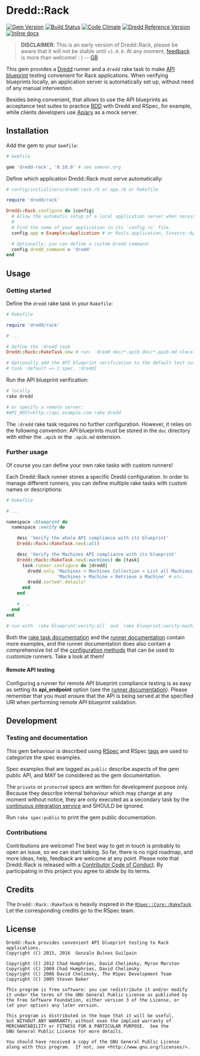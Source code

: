 Dredd::Rack
===========

[![Gem Version](https://badge.fury.io/rb/dredd-rack.svg)](http://badge.fury.io/rb/dredd-rack)
[![Build Status](https://travis-ci.org/gonzalo-bulnes/dredd-rack.svg?branch=master)](https://travis-ci.org/gonzalo-bulnes/dredd-rack)
[![Code Climate](https://codeclimate.com/github/gonzalo-bulnes/dredd-rack.svg)](https://codeclimate.com/github/gonzalo-bulnes/dredd-rack)
[![Dredd Reference Version](https://img.shields.io/badge/dredd_reference_version-1.5.0-brightgreen.svg)](https://github.com/apiaryio/dredd)
[![Inline docs](http://inch-ci.org/github/gonzalo-bulnes/dredd-rack.svg?branch=master)](http://inch-ci.org/github/gonzalo-bulnes/dredd-rack)

> **DISCLAIMER**: This is an early version of Dredd::Rack, please be aware that it will not be stable until `v1.0.0`. At any moment, [feedback][issues] is more than welcome! : ) -- [GB][gonzalo-bulnes]

This gem provides a [Dredd][dredd] runner and a `dredd` rake task to make [API blueprint][blueprint] testing convenient for Rack applications. When verifying blueprints locally, an application server is automatically set up, without need of any manual intervention.

Besides being convenient, that allows to use the API blueprints as acceptance test suites to practice [BDD][rspec-book] with Dredd and RSpec, for example, while clients developers use [Apiary][apiary] as a mock server.

  [dredd]: https://github.com/apiaryio/dredd
  [blueprint]: https://apiblueprint.org/
  [rspec-book]: https://pragprog.com/book/achbd/the-rspec-book
  [apiary]: http://apiary.io
  [issues]: https://github.com/gonzalo-bulnes/dredd-rack/issues
  [gonzalo-bulnes]: https://github.com/gonzalo-bulnes

Installation
------------

Add the gem to your `Gemfile`:

```ruby
# Gemfile

gem 'dredd-rack', '0.10.0' # see semver.org
```

Define which application Dredd::Rack must serve automatically:

```ruby
# config/initializers/dredd-rack.rb or app.rb or Rakefile

require 'dredd/rack'

Dredd::Rack.configure do |config|
  # Allow the automatic setup of a local application server when necessary
  #
  # Find the name of your application in its `config.ru` file.
  config.app = Example::Application # or Rails.application, Sinatra::Application...

  # Optionally, you can define a custom Dredd command:
  config.dredd_command = 'dredd'
end

```

Usage
-----

### Getting started

Define the `dredd` rake task in your `Rakefile`:

```ruby
# Rakefile

require 'dredd/rack'

# ...

# Define the :dredd task
Dredd::Rack::RakeTask.new # run: `dredd doc/*.apib doc/*.apib.md <local or remote URL>`

# Optionally add the API blueprint verification to the default test suite
# task :default => [:spec, :dredd]
```

Run the API blueprint verification:

```bash
# locally
rake dredd

# or specify a remote server:
#API_HOST=http://api.example.com rake dredd
```

The `:dredd` rake task requires no further configuration. However, it relies on the following convention: API blueprints must be stored in the `doc` directory with either the `.apib` or the `.apib.md` extension.

### Further usage

Of course you can define your own rake tasks with custom runners!

Each Dredd::Rack runner stores a specific Dredd configuration. In order to manage different runners, you can define multiple rake tasks with custom names or descriptions:

```ruby
# Rakefile

# ...

namespace :blueprint do
  namespace :verify do

    desc 'Verify the whole API compliance with its blueprint'
    Dredd::Rack::RakeTask.new(:all)

    desc 'Verify the Machines API compliance with its blueprint'
    Dredd::Rack::RakeTask.new(:machines) do |task|
      task.runner.configure do |dredd|
        dredd.only 'Machines > Machines Collection > List all Machines',
                   'Machines > Machine > Retrieve a Machine' # etc.
        dredd.sorted!.details!
      end
    end

    # ...
  end
end

# run with `rake blueprint:verify:all` and `rake blueprint:verify:machines`
```

Both the [rake task documentation][rake-task-doc] and the [runner documentation][runner-doc] contain more examples, and the runner documentation does also contain a comprehensive list of the [configuration methods][conf] that can be used to customize runners. Take a look at them!

  [rake-task-doc]: doc/rake_task.md
  [runner-doc]: doc/runner.md
  [conf]: doc/runner.md#configuration-methods-reference


#### Remote API testing

Configuring a runner for remote API blueprint compliance testing is as easy as setting its **api_endpoint** option (see the [runner documentation][conf]). Please remember that you must ensure that the API is being served at the specified URI when performing remote API blueprint validation.

Development
-----------

### Testing and documentation


This gem behaviour is described using [RSpec][rspec] and RSpec [tags][tags] are used to categorize the spec examples.

Spec examples that are tagged as `public` describe aspects of the gem public API, and MAY be considered as the gem documentation.

The `private` or `protected` specs are written for development purpose only. Because they describe internal behaviour which may change at any moment without notice, they are only executed as a secondary task by the [continuous integration service][travis] and SHOULD be ignored.

Run `rake spec:public` to print the gem public documentation.

  [rspec]: https://www.relishapp.com/rspec/rspec-rails/docs
  [tags]: https://www.relishapp.com/rspec/rspec-core/v/3-1/docs/command-line/tag-option
  [travis]: https://travis-ci.org/gonzalo-bulnes/dredd-rack/builds

### Contributions

Contributions are welcome! The best way to get in touch is probably to open an issue, so we can start talking.  So far, there is no rigid roadmap, and more ideas, help, feedback are welcome at any point. Please note that Dredd::Rack is released with a [Contributor Code of Conduct][coc]. By participating in this project you agree to abide by its terms.

  [coc]: ./CODE_OF_CONDUCT.md

Credits
-------

The `Dredd::Rack::RakeTask` is heavily inspired in the [`RSpec::Core::RakeTask`][rspec-core-raketask]. Let the corresponding credits go to the RSpec team.

  [rspec-core-raketask]: https://github.com/rspec/rspec-core/blob/v3.2.1/lib/rspec/core/rake_task.rb

License
-------

    Dredd::Rack provides convenient API blueprint testing to Rack applications.
    Copyright (C) 2015, 2016  Gonzalo Bulnes Guilpain

    Copyright (C) 2012 Chad Humphries, David Chelimsky, Myron Marston
    Copyright (C) 2009 Chad Humphries, David Chelimsky
    Copyright (C) 2006 David Chelimsky, The RSpec Development Team
    Copyright (C) 2005 Steven Baker

    This program is free software: you can redistribute it and/or modify
    it under the terms of the GNU General Public License as published by
    the Free Software Foundation, either version 3 of the License, or
    (at your option) any later version.

    This program is distributed in the hope that it will be useful,
    but WITHOUT ANY WARRANTY; without even the implied warranty of
    MERCHANTABILITY or FITNESS FOR A PARTICULAR PURPOSE.  See the
    GNU General Public License for more details.

    You should have received a copy of the GNU General Public License
    along with this program.  If not, see <http://www.gnu.org/licenses/>.
